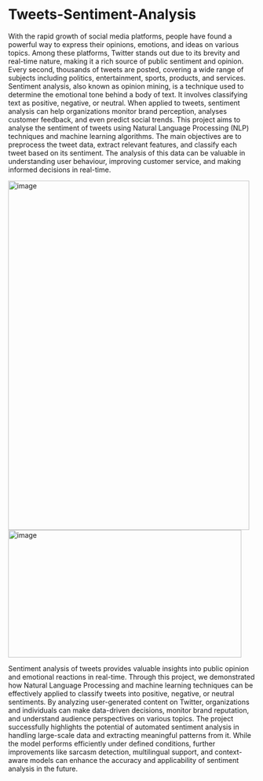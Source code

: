 # Tweets-Sentiment-Analysis

With the rapid growth of social media platforms, people have found a powerful way to express their opinions, emotions, and ideas on various topics. Among these platforms, Twitter stands out due to its brevity and real-time nature, making it a rich source of public sentiment and opinion. Every second, thousands of tweets are posted, covering a wide range of subjects including politics, entertainment, sports, products, and services.
Sentiment analysis, also known as opinion mining, is a technique used to determine the emotional tone behind a body of text. It involves classifying text as positive, negative, or neutral. When applied to tweets, sentiment analysis can help organizations monitor brand perception, analyses customer feedback, and even predict social trends.
This project aims to analyse the sentiment of tweets using Natural Language Processing (NLP) techniques and machine learning algorithms. The main objectives are to preprocess the tweet data, extract relevant features, and classify each tweet based on its sentiment. The analysis of this data can be valuable in understanding user behaviour, improving customer service, and making informed decisions in real-time.


<img width="491" height="712" alt="image" src="https://github.com/user-attachments/assets/85488e7f-5383-430c-96b7-f15307bed453" />



<img width="475" height="260" alt="image" src="https://github.com/user-attachments/assets/39463b53-d0e3-445d-a94a-7cbd8284f48c" />



Sentiment analysis of tweets provides valuable insights into public opinion and emotional reactions in real-time. Through this project, we demonstrated how Natural Language Processing and machine learning techniques can be effectively applied to classify tweets into positive, negative, or neutral sentiments.
By analyzing user-generated content on Twitter, organizations and individuals can make data-driven decisions, monitor brand reputation, and understand audience perspectives on various topics. The project successfully highlights the potential of automated sentiment analysis in handling large-scale data and extracting meaningful patterns from it.
While the model performs efficiently under defined conditions, further improvements like sarcasm detection, multilingual support, and context-aware models can enhance the accuracy and applicability of sentiment analysis in the future.
